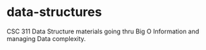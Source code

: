 # data-structures
CSC 311 Data Structure materials going thru Big O Information and managing Data complexity.
